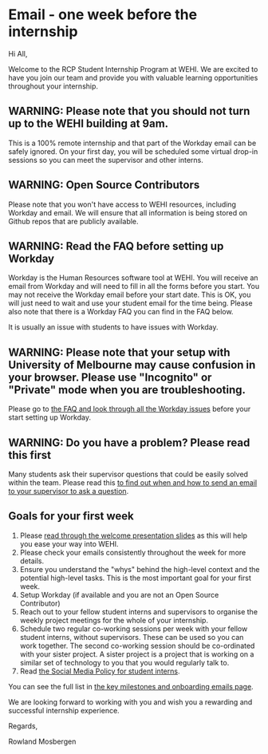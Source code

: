 # Email - one week before the internship

Hi All,

Welcome to the RCP Student Internship Program at WEHI. We are excited to have you join our team and provide you with valuable learning opportunities throughout your internship.

## WARNING: Please note that you should not turn up to the WEHI building at 9am.

This is a 100% remote internship and that part of the Workday email can be safely ignored. On your first day, you will be scheduled some virtual drop-in sessions so you can meet the supervisor and other interns.

## WARNING: Open Source Contributors

Please note that you won't have access to WEHI resources, including Workday and email. We will ensure that all information is being stored on Github repos that are publicly available.

## WARNING: Read the FAQ before setting up Workday

Workday is the Human Resources software tool at WEHI. You will receive an email from Workday and will need to fill in all the forms before you start. You may not receive the Workday email before your start date. This is OK, you will just need to wait and use your student email for the time being. Please also note that there is a Workday FAQ you can find in the FAQ below.

It is usually an issue with students to have issues with Workday.

## WARNING: Please note that your setup with University of Melbourne may cause confusion in your browser. Please use "Incognito" or "Private" mode when you are troubleshooting.

Please go to [the FAQ and look through all the Workday issues](https://wehi-researchcomputing.github.io/faq#onboarding-onto-the-internship-program-workday) before your start setting up Workday.


## WARNING: Do you have a problem? Please read this first

Many students ask their supervisor questions that could be easily solved within the team. Please read this [to find out when and how to send an email to your supervisor to ask a question](https://wehi-researchcomputing.github.io/faq#how-should-i-ask-for-help-to-solve-a-problem).

## Goals for your first week

1. Please [read through the welcome presentation slides](https://www.canva.com/design/DAGfzSu6evw/npFw4ssvw2n9B2k0HS-wgg/view) as this will help you ease your way into WEHI.
2. Please check your emails consistently throughout the week for more details.
3. Ensure you understand the "whys" behind the high-level context and the potential high-level tasks. This is the most important goal for your first week.
4. Setup Workday (if available and you are not an Open Source Contributor)
5. Reach out to your fellow student interns and supervisors to organise the weekly project meetings for the whole of your internship.
6. Schedule two regular co-working sessions per week with your fellow student interns, without supervisors. These can be used so you can work together. The second co-working session should be co-ordinated with your sister project. A sister project is a project that is working on a similar set of technology to you that you would regularly talk to.
7. Read [the Social Media Policy for student interns](social_media_policy).

You can see the full list in [the key milestones and onboarding emails page](emails-and-key-milestones).


We are looking forward to working with you and wish you a rewarding and successful internship experience.

Regards,

Rowland Mosbergen
